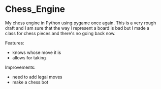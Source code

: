 # Chess_Engine
My chess engine in Python using pygame once again. This is a very rough draft and I am sure that the way I represent a board is bad but I made a class for
chess pieces and there's no going back now. 

Features:
* knows whose move it is
* allows for taking

Improvements:
* need to add legal moves
* make a chess bot
